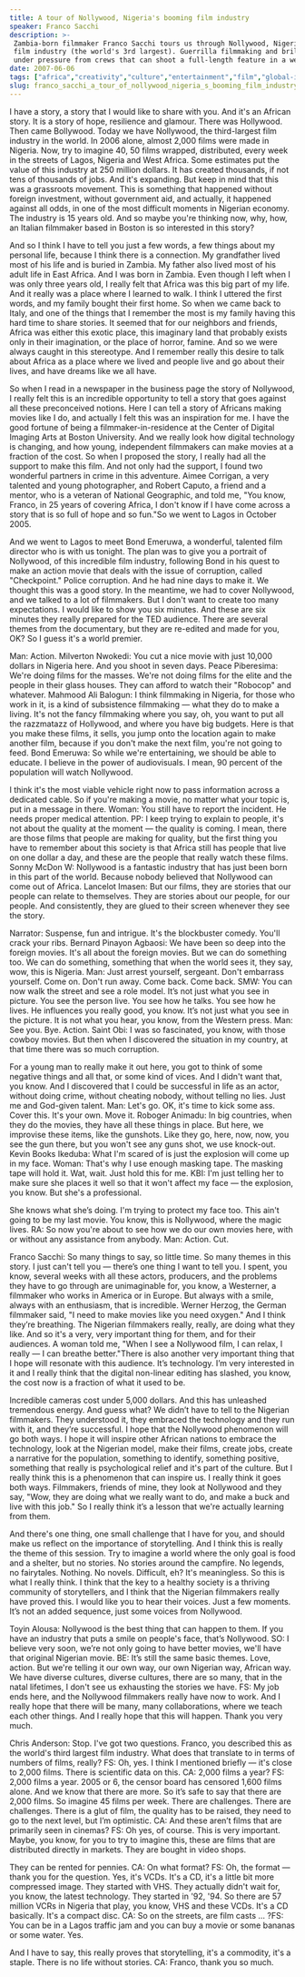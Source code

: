 ```yaml
---
title: A tour of Nollywood, Nigeria's booming film industry
speaker: Franco Sacchi
description: >-
 Zambia-born filmmaker Franco Sacchi tours us through Nollywood, Nigeria's booming
 film industry (the world's 3rd largest). Guerrilla filmmaking and brilliance
 under pressure from crews that can shoot a full-length feature in a week.
date: 2007-06-06
tags: ["africa","creativity","culture","entertainment","film","global-issues","media","technology","movies"]
slug: franco_sacchi_a_tour_of_nollywood_nigeria_s_booming_film_industry
---
```


I have a story, a story that I would like to share with you. And it's an African story. It
is a story of hope, resilience and glamour. There was Hollywood. Then came Bollywood. Today
we have Nollywood, the third-largest film industry in the world. In 2006 alone, almost
2,000 films were made in Nigeria. Now, try to imagine 40, 50 films wrapped, distributed,
every week in the streets of Lagos, Nigeria and West Africa. Some estimates put the value
of this industry at 250 million dollars. It has created thousands, if not tens of
thousands of jobs. And it's expanding. But keep in mind that this was a grassroots
movement. This is something that happened without foreign investment, without government
aid, and actually, it happened against all odds, in one of the most difficult moments in
Nigerian economy. The industry is 15 years old. And so maybe you're thinking now, why, how,
an Italian filmmaker based in Boston is so interested in this story?

And so I think I have to tell you just a few words, a few things about my personal life,
because I think there is a connection. My grandfather lived most of his life and is buried
in Zambia. My father also lived most of his adult life in East Africa. And I was born in
Zambia. Even though I left when I was only three years old, I really felt that Africa was
this big part of my life. And it really was a place where I learned to walk. I think I
uttered the first words, and my family bought their first home. So when we came back to
Italy, and one of the things that I remember the most is my family having this hard time
to share stories. It seemed that for our neighbors and friends, Africa was either this
exotic place, this imaginary land that probably exists only in their imagination, or the
place of horror, famine. And so we were always caught in this stereotype. And I remember
really this desire to talk about Africa as a place where we lived and people live and go
about their lives, and have dreams like we all have.

So when I read in a newspaper in the business page the story of Nollywood, I really felt
this is an incredible opportunity to tell a story that goes against all these preconceived
notions. Here I can tell a story of Africans making movies like I do, and actually I felt
this was an inspiration for me. I have the good fortune of being a filmmaker-in-residence
at the Center of Digital Imaging Arts at Boston University. And we really look how digital
technology is changing, and how young, independent filmmakers can make movies at a
fraction of the cost. So when I proposed the story, I really had all the support to make
this film. And not only had the support, I found two wonderful partners in crime in this
adventure. Aimee Corrigan, a very talented and young photographer, and Robert Caputo, a
friend and a mentor, who is a veteran of National Geographic, and told me, "You know,
Franco, in 25 years of covering Africa, I don't know if I have come across a story that is
so full of hope and so fun."So we went to Lagos in October 2005.

And we went to Lagos to meet Bond Emeruwa, a wonderful, talented film director who is with
us tonight. The plan was to give you a portrait of Nollywood, of this incredible film
industry, following Bond in his quest to make an action movie that deals with the issue of
corruption, called "Checkpoint." Police corruption. And he had nine days to make it. We
thought this was a good story. In the meantime, we had to cover Nollywood, and we talked to
a lot of filmmakers. But I don't want to create too many expectations. I would like to
show you six minutes. And these are six minutes they really prepared for the TED audience.
There are several themes from the documentary, but they are re-edited and made for you,
OK? So I guess it's a world premier.

Man: Action. Milverton Nwokedi: You cut a nice movie with just 10,000 dollars in Nigeria
here. And you shoot in seven days. Peace Piberesima: We're doing films for the masses.
We're not doing films for the elite and the people in their glass houses. They can afford
to watch their "Robocop" and whatever. Mahmood Ali Balogun: I think filmmaking in Nigeria,
for those who work in it, is a kind of subsistence filmmaking — what they do to make a
living. It's not the fancy filmmaking where you say, oh, you want to put all the
razzmatazz of Hollywood, and where you have big budgets. Here is that you make these films,
it sells, you jump onto the location again to make another film, because if you don't make
the next film, you're not going to feed. Bond Emeruwa: So while we're entertaining, we
should be able to educate. I believe in the power of audiovisuals. I mean, 90 percent of
the population will watch Nollywood.

I think it's the most viable vehicle right now to pass information across a dedicated
cable. So if you're making a movie, no matter what your topic is, put in a message in
there. Woman: You still have to report the incident. He needs proper medical attention.
PP: I keep trying to explain to people, it's not about the quality at the moment — the
quality is coming. I mean, there are those films that people are making for quality, but
the first thing you have to remember about this society is that Africa still has people
that live on one dollar a day, and these are the people that really watch these
films. Sonny McDon W: Nollywood is a fantastic industry that has just been born in this
part of the world. Because nobody believed that Nollywood can come out of Africa. Lancelot
Imasen: But our films, they are stories that our people can relate to themselves. They are
stories about our people, for our people. And consistently, they are glued to their screen
whenever they see the story.

Narrator: Suspense, fun and intrigue. It's the blockbuster comedy. You'll crack your
ribs. Bernard Pinayon Agbaosi: We have been so deep into the foreign movies. It's all about
the foreign movies. But we can do something too. We can do something, something that when
the world sees it, they say, wow, this is Nigeria. Man: Just arrest yourself, sergeant.
Don't embarrass yourself. Come on. Don't run away. Come back. Come back. SMW: You can now
walk the street and see a role model. It’s not just what you see in picture. You see the
person live. You see how he talks. You see how he lives. He influences you really good,
you know. It’s not just what you see in the picture. It is not what you hear, you know,
from the Western press. Man: See you. Bye. Action. Saint Obi: I was so fascinated, you
know, with those cowboy movies. But then when I discovered the situation in my country, at
that time there was so much corruption.

For a young man to really make it out here, you got to think of some negative things and
all that, or some kind of vices. And I didn't want that, you know. And I discovered that I
could be successful in life as an actor, without doing crime, without cheating nobody,
without telling no lies. Just me and God-given talent. Man: Let's go. OK, it's time to
kick some ass. Cover this. It's your own. Move it. Roboger Animadu: In big countries, when
they do the movies, they have all these things in place. But here, we improvise these
items, like the gunshots. Like they go, here, now, now, you see the gun there, but you
won't see any guns shot, we use knock-out. Kevin Books Ikeduba: What I'm scared of is just
the explosion will come up in my face. Woman: That's why I use enough masking tape. The
masking tape will hold it. Wat, wait. Just hold this for me. KBI: I'm just telling her to
make sure she places it well so that it won't affect my face — the explosion, you know.
But she's a professional.

She knows what she’s doing. I'm trying to protect my face too. This ain't going to be my
last movie. You know, this is Nollywood, where the magic lives. RA: So now you're about to
see how we do our own movies here, with or without any assistance from anybody. Man:
Action. Cut. 

Franco Sacchi: So many things to say, so little time. So many themes in this story. I just
can't tell you — there’s one thing I want to tell you. I spent, you know, several weeks
with all these actors, producers, and the problems they have to go through are
unimaginable for, you know, a Westerner, a filmmaker who works in America or in Europe.
But always with a smile, always with an enthusiasm, that is incredible. Werner Herzog, the
German filmmaker said, "I need to make movies like you need oxygen." And I think they’re
breathing. The Nigerian filmmakers really, really, are doing what they like. And so it's a
very, very important thing for them, and for their audiences. A woman told me, "When I see
a Nollywood film, I can relax, I really — I can breathe better."There is also another very
important thing that I hope will resonate with this audience. It’s technology. I’m very
interested in it and I really think that the digital non-linear editing has slashed, you
know, the cost now is a fraction of what it used to be.

Incredible cameras cost under 5,000 dollars. And this has unleashed tremendous energy. And
guess what? We didn’t have to tell to the Nigerian filmmakers. They understood it, they
embraced the technology and they run with it, and they’re successful. I hope that the
Nollywood phenomenon will go both ways. I hope it will inspire other African nations to
embrace the technology, look at the Nigerian model, make their films, create jobs, create
a narrative for the population, something to identify, something positive, something that
really is psychological relief and it's part of the culture. But I really think this is a
phenomenon that can inspire us. I really think it goes both ways. Filmmakers, friends of
mine, they look at Nollywood and they say, "Wow, they are doing what we really want to do,
and make a buck and live with this job." So I really think it’s a lesson that we're
actually learning from them.

And there's one thing, one small challenge that I have for you, and should make us reflect
on the importance of storytelling. And I think this is really the theme of this session.
Try to imagine a world where the only goal is food and a shelter, but no stories. No
stories around the campfire. No legends, no fairytales. Nothing. No novels. Difficult, eh?
It's meaningless. So this is what I really think. I think that the key to a healthy society
is a thriving community of storytellers, and I think that the Nigerian filmmakers really
have proved this. I would like you to hear their voices. Just a few moments. It’s not an
added sequence, just some voices from Nollywood.

Toyin Alousa: Nollywood is the best thing that can happen to them. If you have an industry
that puts a smile on people's face, that’s Nollywood. SO: I believe very soon, we’re not
only going to have better movies, we'll have that original Nigerian movie. BE: It’s still
the same basic themes. Love, action. But we're telling it our own way, our own Nigerian
way, African way. We have diverse cultures, diverse cultures, there are so many, that in
the natal lifetimes, I don't see us exhausting the stories we have. FS: My job ends here,
and the Nollywood filmmakers really have now to work. And I really hope that there will be
many, many collaborations, where we teach each other things. And I really hope that this
will happen. Thank you very much. 

Chris Anderson: Stop. I've got two questions. Franco, you described this as the world's
third largest film industry. What does that translate to in terms of numbers of films,
really? FS: Oh, yes. I think I mentioned briefly — it's close to 2,000 films. There is
scientific data on this. CA: 2,000 films a year? FS: 2,000 films a year. 2005 or 6, the
censor board has censored 1,600 films alone. And we know that there are more. So it’s safe
to say that there are 2,000 films. So imagine 45 films per week. There are challenges.
There are challenges. There is a glut of film, the quality has to be raised, they need to
go to the next level, but I’m optimistic. CA: And these aren’t films that are primarily
seen in cinemas? FS: Oh yes, of course. This is very important. Maybe, you know, for you to
try to imagine this, these are films that are distributed directly in markets. They are
bought in video shops.

They can be rented for pennies. CA: On what format? FS: Oh, the format — thank you for the
question. Yes, it's VCDs. It's a CD, it's a little bit more compressed image. They started
with VHS. They actually didn't wait for, you know, the latest technology. They started in
'92, '94. So there are 57 million VCRs in Nigeria that play, you know, VHS and these VCDs.
It's a CD basically. It's a compact disc. CA: So on the streets, are film casts ... ?FS:
You can be in a Lagos traffic jam and you can buy a movie or some bananas or some water.
Yes. 

And I have to say, this really proves that storytelling, it's a commodity, it's a staple.
There is no life without stories. CA: Franco, thank you so much.

<!--
ad_duration=3.33
comment_count=36
event="TEDGlobal 2007"
external_start_time=0
has_talk_citation=0
intro_duration=11.82
is_subtitle_required="False"
is_talk_featured="True"
language="en"
language_swap="False"
native_language="en"
number_of_related_talks=6
number_of_speakers=1
number_of_subtitled_videos=18
number_of_tags=9
number_of_talk_download_languages=18
number_of_talk_more_resources=1
number_of_talk_recommendations=0
number_of_talks_take_actions=0
post_ad_duration=0.83
published_timestamp="2008-11-19 01:00:00"
recording_date="2007-06-06"
speaker_description="Filmmaker"
speaker_is_published=1
speaker_name="Franco Sacchi"
talk_name="A tour of Nollywood, Nigeria's booming film industry"
talks_tags=["africa","creativity","culture","entertainment","film","global-issues","media","technology","movies"]
talks_take_action=[]
url_photo_speaker="https://pe.tedcdn.com/images/ted/59246_254x191.jpg"
url_photo_talk="https://pe.tedcdn.com/images/ted/59229_800x600.jpg"
url_webpage="https://www.ted.com/talks/franco_sacchi_a_tour_of_nollywood_nigeria_s_booming_film_industry"
video_type_name="TED Stage Talk"
-->